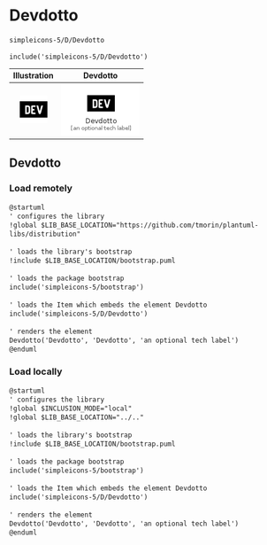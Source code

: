 # Devdotto


```text
simpleicons-5/D/Devdotto
```

```text
include('simpleicons-5/D/Devdotto')
```



| Illustration | Devdotto |
| :---: | :---: |
| ![illustration for Illustration](../../simpleicons-5/D/Devdotto.png) | ![illustration for Devdotto](../../simpleicons-5/D/Devdotto.Local.png) |




## Devdotto

### Load remotely
```plantuml
@startuml
' configures the library
!global $LIB_BASE_LOCATION="https://github.com/tmorin/plantuml-libs/distribution"

' loads the library's bootstrap
!include $LIB_BASE_LOCATION/bootstrap.puml

' loads the package bootstrap
include('simpleicons-5/bootstrap')

' loads the Item which embeds the element Devdotto
include('simpleicons-5/D/Devdotto')

' renders the element
Devdotto('Devdotto', 'Devdotto', 'an optional tech label')
@enduml
```

### Load locally
```plantuml
@startuml
' configures the library
!global $INCLUSION_MODE="local"
!global $LIB_BASE_LOCATION="../.."

' loads the library's bootstrap
!include $LIB_BASE_LOCATION/bootstrap.puml

' loads the package bootstrap
include('simpleicons-5/bootstrap')

' loads the Item which embeds the element Devdotto
include('simpleicons-5/D/Devdotto')

' renders the element
Devdotto('Devdotto', 'Devdotto', 'an optional tech label')
@enduml
```

